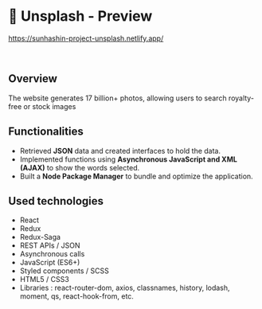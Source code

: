 # :love_letter: Unsplash - Preview
<https://sunhashin-project-unsplash.netlify.app/>

<br>

## Overview
The website generates 17 billion+ photos, allowing users to search royalty-free or stock images

## Functionalities
* Retrieved **JSON** data and created interfaces to hold the data.<br>
* Implemented functions using **Asynchronous JavaScript and XML (AJAX)** to show the words selected.<br>
* Built a **Node Package Manager** to bundle and optimize the application.


## Used technologies
- React
- Redux
- Redux-Saga
- REST APIs / JSON
- Asynchronous calls
- JavaScript (ES6+)
- Styled components / SCSS
- HTML5 / CSS3
- Libraries : react-router-dom, axios, classnames, history, lodash, moment, qs, react-hook-from, etc.
